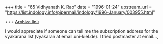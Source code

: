 +++
title = "65 Vidhyanath K. Rao"
date = "1996-01-24"
upstream_url = "https://list.indology.info/pipermail/indology/1996-January/003955.html"

+++
[Archive link](https://list.indology.info/pipermail/indology/1996-January/003955.html)


I would appreciate if someone can tell me the subscription address for
the vyakarana list (vyakaran at email.uni-kiel.de). I tried postmaster at email...,





